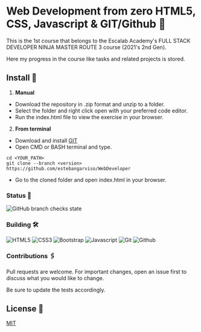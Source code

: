 # Web Development from zero HTML5, CSS, Javascript & GIT/Github 🚀
This is the 1st course that belongs to the Escalab Academy's FULL STACK DEVELOPER NINJA MASTER ROUTE 3 course (2021's 2nd Gen).

Here my progress in the course like tasks and related projects is stored.

## Install 🔧
1. **Manual**
  - Download the repository in .zip format and unzip to a folder.
  - Select the folder and right click open with your preferred code editor.
  - Run the index.html file to view the exercise in your browser.
2. **From terminal**
  - Download and install [GIT](https://git-scm.com/downloads)
  - Open CMD or BASH terminal and type.

```
cd <YOUR_PATH>
git clone --branch <version> https://github.com/estebangarviso/WebDeveloper
```

  - Go to the cloned folder and open index.html in your browser.
### Status 📖
![GitHub branch checks state](https://img.shields.io/github/checks-status/estebangarviso/WebDeveloper/main?style=solid)
### Building 🛠️
![HTML5](https://img.shields.io/badge/HTML-v.5.0.0-E34F26?style=solid&logoColor=ffffff&labelColor=E34F26&logo=html5)
![CSS3](https://img.shields.io/badge/CSS-v3.0.0-1572B6?style=solid&labelColor=1572B6&logo=css3)
![Bootstrap](https://img.shields.io/badge/Bootstrap-v4.6.0-7952B3?style=solid&logoColor=ffffff&labelColor=7952B3&logo=bootstrap)
![Javascript](https://img.shields.io/badge/Javascript-ES9-F7DF1E?style=solid&labelColor=F7DF1E&logoColor=000000&logo=JavaScript)
![Git](https://img.shields.io/badge/Git-2.31.0-F05032?style=solid&labelColor=F05032&logoColor=ffffff&logo=Git)
![Github](https://img.shields.io/badge/Github-2.31.0-181717?style=solid&labelColor=181717&logoColor=ffffff&logo=GitHub)

### Contributions 🖇️

Pull requests are welcome. For important changes, open an issue first to discuss what you would like to change.

Be sure to update the tests accordingly.

## License 📄
[MIT](https://choosealicense.com/licenses/mit/)